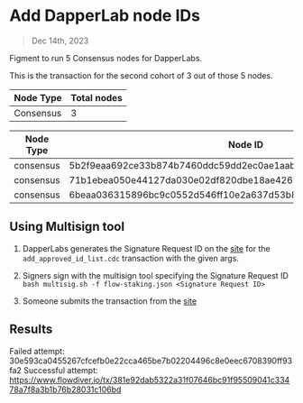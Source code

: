 # Add DapperLab node IDs

> Dec 14th, 2023

Figment to run 5 Consensus nodes for DapperLabs.

This is the transaction for the second cohort of 3 out of those 5 nodes.

Node Type | Total nodes
-------------|------------
Consensus    | 3

Node Type | Node ID
--------- |-----------------------------------------------------------------|
consensus| 5b2f9eaa692ce33b874b7460ddc59dd2ec0ae1aabeba450a2ab8f3c0c02fec22
consensus| 71b1ebea050e44127da030e02df820dbe18ae42675aef4d4366b32b7f8c3919f
consensus| 6beaa036315896bc9c0552d546ff10e2a637d53b8f847def8f1dba716ec33435



## Using Multisign tool

1. DapperLabs generates the Signature Request ID on the [site](https://flow-multisig-git-service-account-onflow.vercel.app/mainnet?type=serviceAccount&name=add_approved_id_list.cdc&param=%5B%20%20%20%20%20%7B%20%20%20%20%20%20%20%20%20%22type%22:%20%22Array%22,%20%20%20%20%20%20%20%20%20%22value%22:%20%5B%20%20%20%20%20%20%20%20%20%20%20%20%20%7B%20%20%20%20%20%20%20%20%20%20%20%20%20%20%20%20%20%22type%22:%20%22String%22,%20%20%20%20%20%20%20%20%20%20%20%20%20%20%20%20%20%22value%22:%20%225b2f9eaa692ce33b874b7460ddc59dd2ec0ae1aabeba450a2ab8f3c0c02fec22%22%20%20%20%20%20%20%20%20%20%20%20%20%20%7D,%20%20%20%20%20%20%20%20%20%20%20%20%20%7B%20%20%20%20%20%20%20%20%20%20%20%20%20%20%20%20%20%22type%22:%20%22String%22,%20%20%20%20%20%20%20%20%20%20%20%20%20%20%20%20%20%22value%22:%20%2271b1ebea050e44127da030e02df820dbe18ae42675aef4d4366b32b7f8c3919f%22%20%20%20%20%20%20%20%20%20%20%20%20%20%7D,%20%20%20%20%20%20%20%20%20%20%20%20%20%7B%20%20%20%20%20%20%20%20%20%20%20%20%20%20%20%20%20%22type%22:%20%22String%22,%20%20%20%20%20%20%20%20%20%20%20%20%20%20%20%20%20%22value%22:%20%226beaa036315896bc9c0552d546ff10e2a637d53b8f847def8f1dba716ec33435%22%20%20%20%20%20%20%20%20%20%20%20%20%20%7D%20%20%20%20%20%20%20%20%20%5D%20%20%20%20%20%7D%20%5D&acct=0x8624b52f9ddcd04a&limit=9999) for the `add_approved_id_list.cdc` transaction with the given args.

2. Signers sign with the multisign tool specifying the Signature Request ID
   `bash multisig.sh -f flow-staking.json <Signature Request ID>`

3. Someone submits the transaction from the [site](https://flow-multisig-git-service-account-onflow.vercel.app/mainnet)


## Results


Failed attempt: 30e593ca0455267cfcefb0e22cca465be7b02204496c8e0eec6708390ff93fa2
Successful attempt: https://www.flowdiver.io/tx/381e92dab5322a31f07646bc91f95509041c33478a7f8a3b1b76b28031c106bd
